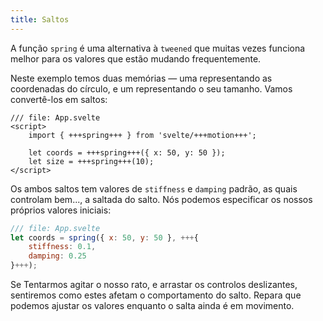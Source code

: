 ```yaml
---
title: Saltos
---
```


A função `spring` é uma alternativa à `tweened` que muitas vezes funciona melhor para os valores que estão mudando frequentemente.

Neste exemplo temos duas memórias — uma representando as coordenadas do círculo, e um representando o seu tamanho. Vamos convertê-los em saltos:

```svelte
/// file: App.svelte
<script>
	import { +++spring+++ } from 'svelte/+++motion+++';

	let coords = +++spring+++({ x: 50, y: 50 });
	let size = +++spring+++(10);
</script>
```

Os ambos saltos tem valores de `stiffness` e `damping` padrão, as quais controlam bem..., a saltada do salto. Nós podemos especificar os nossos próprios valores iniciais:

```js
/// file: App.svelte
let coords = spring({ x: 50, y: 50 }, +++{
	stiffness: 0.1,
	damping: 0.25
}+++);
```

Se Tentarmos agitar o nosso rato, e arrastar os controlos deslizantes, sentiremos como estes afetam o comportamento do salto. Repara que podemos ajustar os valores enquanto o salta ainda é em movimento.
